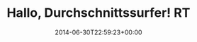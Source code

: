 ---
retweeted: false
source: <a href="http://mvilla.it/fenix" rel="nofollow">Fenix for Android</a>
entities:
  hashtags: []
  symbols: []
  user_mentions:
  - name: secret
    screen_name: elicee
    indices:
    - '31'
    - '38'
    id_str: '1470734934637625352'
    id: '1470734934637625352'
  - name: Clemens Schrimpe ❦
    screen_name: csch42
    indices:
    - '105'
    - '112'
    id_str: '77082643'
    id: '77082643'
  urls:
  - url: http://t.co/M7Y8jrHKer
    expanded_url: http://www.o2online.de/dsl-und-festnetz/beratung-und-service/fair-use/
    display_url: o2online.de/dsl-und-festne…
    indices:
    - '78'
    - '100'
display_text_range:
- '0'
- '113'
favorite_count: '2'
id_str: '483746649916076032'
truncated: false
retweet_count: '10'
id: '483746649916076032'
possibly_sensitive: false
created_at: Mon Jun 30 22:59:23 +0000 2014
favorited: false
full_text: Hallo, Durchschnittssurfer! RT [@elicee](https://twitter.com/elicee) Äh,
  hab ich das nur nicht mitbekommen?  (cc [@csch42](https://twitter.com/csch42))
lang: de
quote_url: http://www.o2online.de/dsl-und-festnetz/beratung-und-service/fair-use/
tags:
- pesos:twitter
date: '2014-06-30T22:59:23+00:00'
src: https://twitter.com/bascht/status/483746649916076032
original_url: https://twitter.com/bascht/status/483746649916076032
type: twitter_tweet
text: Hallo, Durchschnittssurfer! RT [@elicee](https://twitter.com/elicee) Äh, hab
  ich das nur nicht mitbekommen?  (cc [@csch42](https://twitter.com/csch42))
title: 'Hallo, Durchschnittssurfer! RT '

---